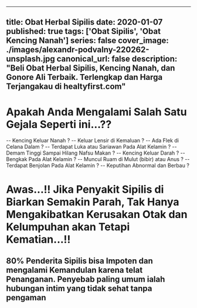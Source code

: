 
---
title: Obat Herbal Sipilis
date: 2020-01-07
published: true
tags: ['Obat Sipilis', 'Obat Kencing Nanah']
series: false
cover_image: ./images/alexandr-podvalny-220262-unsplash.jpg
canonical_url: false
description: "Beli Obat Herbal Sipilis, Kencing Nanah, dan Gonore Ali Terbaik. Terlengkap dan Harga Terjangakau di healtyfirst.com"
---

# Apakah Anda Mengalami Salah Satu Gejala Seperti ini...??

-- Kencing Keluar Nanah ?
-- Keluar Lensir di Kemaluan ?
-- Ada Flek di Celana Dalam ?
-- Terdapat Luka atau Sariawan Pada Alat Kelamin ?
-- Demam Tinggi Sampai Hilang Nafsu Makan ?
-- Kencing Keluar Darah ?
-- Bengkak Pada Alat Kelamin ?
-- Muncul Ruam di Mulut (bibir) atau Anus ?
-- Terdapat Benjolan Pada Alat Kelamin ?
-- Keputihan Abnormal dan Berbau ?

# Awas...!! Jika Penyakit Sipilis di Biarkan Semakin Parah, Tak Hanya Mengakibatkan Kerusakan Otak dan Kelumpuhan akan Tetapi Kematian...!!

## 80% Penderita Sipilis bisa Impoten dan mengalami Kemandulan karena telat Penanganan. Penyebab paling umum ialah hubungan intim yang tidak sehat tanpa pengaman

